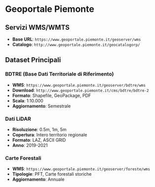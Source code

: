 # Geoportale Piemonte

## Servizi WMS/WMTS
- **Base URL**: `https://www.geoportale.piemonte.it/geoserver/wms`
- **Catalogo**: `http://www.geoportale.piemonte.it/geocatalogorp/`

## Dataset Principali

### BDTRE (Base Dati Territoriale di Riferimento)
- **WMS**: `https://www.geoportale.piemonte.it/geoserver/bdtre/wms`
- **Download**: `http://www.geoportale.piemonte.it/cms/bdtre/bdtre-2`
- **Formato**: Shapefile, GeoPackage, PDF
- **Scala**: 1:10.000
- **Aggiornamento**: Semestrale

### Dati LiDAR
- **Risoluzione**: 0.5m, 1m, 5m
- **Copertura**: Intero territorio regionale
- **Formato**: LAZ, ASCII GRID
- **Anno**: 2019-2021

### Carte Forestali
- **WMS**: `https://www.geoportale.piemonte.it/geoserver/foreste/wms`
- **Tipologie**: PFT, Carte forestali storiche
- **Aggiornamento**: Annuale
